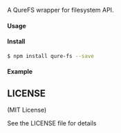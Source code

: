 A QureFS wrapper for filesystem API.

#### Usage

#### Install

```bash
$ npm install qure-fs --save
```

#### Example

## LICENSE

(MIT License)

See the LICENSE file for details